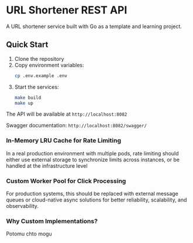 # URL Shortener REST API

A URL shortener service built with Go as a template and learning project.

## Quick Start

1. Clone the repository
2. Copy environment variables:
   ```bash
   cp .env.example .env
   ```
3. Start the services:
   ```bash
   make build
   make up
   ```

The API will be available at `http://localhost:8082`

Swagger documentation: `http://localhost:8082/swagger/`

### In-Memory LRU Cache for Rate Limiting
In a real production environment with multiple pods, rate limiting should either use external storage to synchronize limits across instances, or be handled at the infrastructure level

### Custom Worker Pool for Click Processing
For production systems, this should be replaced with external message queues or cloud-native async solutions for better reliability, scalability, and observability.

### Why Custom Implementations?
Potomu chto mogu
